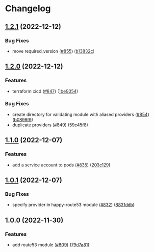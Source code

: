# Changelog

## [1.2.1](https://github.com/chanzuckerberg/happy/compare/happy-route53-v1.2.0...happy-route53-v1.2.1) (2022-12-12)


### Bug Fixes

* move required_version ([#855](https://github.com/chanzuckerberg/happy/issues/855)) ([b13832c](https://github.com/chanzuckerberg/happy/commit/b13832ca61af7ed8ca0caec643e24bd8633ea4c1))

## [1.2.0](https://github.com/chanzuckerberg/happy/compare/happy-route53-v1.1.0...happy-route53-v1.2.0) (2022-12-12)


### Features

* terraform cicd ([#847](https://github.com/chanzuckerberg/happy/issues/847)) ([1be9354](https://github.com/chanzuckerberg/happy/commit/1be9354192ce8085fa967c0c9280a772a4bb6daa))


### Bug Fixes

* create directory for validating module with aliased providers ([#854](https://github.com/chanzuckerberg/happy/issues/854)) ([b0899f9](https://github.com/chanzuckerberg/happy/commit/b0899f9da51d055547f7bcd03ae4b327cefbe1db))
* duplicate providers ([#849](https://github.com/chanzuckerberg/happy/issues/849)) ([59c45f8](https://github.com/chanzuckerberg/happy/commit/59c45f8b6fbf9b877a8de60662793ccc45292f09))

## [1.1.0](https://github.com/chanzuckerberg/happy/compare/happy-route53-v1.0.1...happy-route53-v1.1.0) (2022-12-07)


### Features

* add a service account to pods ([#835](https://github.com/chanzuckerberg/happy/issues/835)) ([203c129](https://github.com/chanzuckerberg/happy/commit/203c1294602160dfc4aacc15adf8ebc91e83af5a))

## [1.0.1](https://github.com/chanzuckerberg/happy/compare/happy-route53-v1.0.0...happy-route53-v1.0.1) (2022-12-07)


### Bug Fixes

* specify provider in happy-route53 module ([#832](https://github.com/chanzuckerberg/happy/issues/832)) ([8831ddb](https://github.com/chanzuckerberg/happy/commit/8831ddba54f8007e263e9891d193ec9df5ce082d))

## 1.0.0 (2022-11-30)


### Features

* add route53 module ([#809](https://github.com/chanzuckerberg/happy/issues/809)) ([79d7a81](https://github.com/chanzuckerberg/happy/commit/79d7a813d0d7ce8d61b391ec5470d64656f65132))
